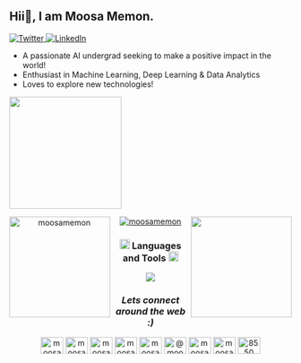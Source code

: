 

## Hii👋, I am Moosa Memon.
  <a href="https://twitter.com/moosamemonn">
    <img
      src="https://img.shields.io/twitter/follow/moosamemonn?label=(Formerly Twitter)&logo=X&style=flat-square&color=bbbbbb&logoColor=ffffff"
      alt="Twitter"
    />
  </a>
  <a href="https://www.linkedin.com/in//">
    <img
      src="https://img.shields.io/static/v1?logo=linkedin&style=flat-square&color=0072b1&label=LinkedIn&message=%E2%98%86"
      alt="LinkedIn"
    />
  </a>

- A passionate AI undergrad seeking to make a positive impact in the world!
- Enthusiast in Machine Learning, Deep Learning & Data Analytics
- Loves to explore new technologies!

<a>

  <img height="200em" src="https://github-readme-stats.vercel.app/api?username=moosamemon&show_icons=true&theme=dark"/>
</a>

<br>




<p align="center">
    <img align="left" height="180em" src="https://github-readme-streak-stats.herokuapp.com/?user=moosamemon&theme=dark" alt="moosamemon" />
    <img align="right" height="180em" src="https://github-readme-stats.vercel.app/api/top-langs/?username=moosamemon&layout=compact&theme=dark"/>
</p>

<p align="center">
  <a href="https://github.com/ryo-ma/github-profile-trophy">
    <img src="https://github-profile-trophy.vercel.app/?username=moosamemon&theme=darkhub&row=1" alt="moosamemon"/>
  </a>
</p>


<h3 align="center"> <img src = "https://media2.giphy.com/media/QssGEmpkyEOhBCb7e1/giphy.gif?cid=ecf05e47a0n3gi1bfqntqmob8g9aid1oyj2wr3ds3mg700bl&rid=giphy.gif" width = 18px> Languages and Tools <img src = "https://media2.giphy.com/media/QssGEmpkyEOhBCb7e1/giphy.gif?cid=ecf05e47a0n3gi1bfqntqmob8g9aid1oyj2wr3ds3mg700bl&rid=giphy.gif" width = 18px> </h3>

<p align="center">
  <a href="https://skillicons.dev">
    <img src="https://skillicons.dev/icons?i=c,cpp,py,java,rust,html,tensorflow,django,flask,mongodb,mysql,selenium,bash,discord,eclipse,git,github,linux,stackoverflow,vscode,notion,powerbi&theme=dark" />
  </a>
</p>

</p>
<h3 align="center"><em>Lets connect around the web :)</em></h3>
<p align="center">
  <a href="https://twitter.com/moosamemonn" target="blank"><img src="https://raw.githubusercontent.com/rahuldkjain/github-profile-readme-generator/master/src/images/icons/Social/twitter.svg" alt="moosamemonn" height="30" width="40" /></a>
  <a href="https://www.linkedin.com/in/moosamemon/" target="blank"><img src="https://raw.githubusercontent.com/rahuldkjain/github-profile-readme-generator/master/src/images/icons/Social/linked-in-alt.svg" alt="moosa memon" height="30" width="40" /></a>
  <a href="https://kaggle.com/moosamemon" target="blank"><img src="https://raw.githubusercontent.com/rahuldkjain/github-profile-readme-generator/master/src/images/icons/Social/kaggle.svg" alt="moosamemon" height="30" width="40" /></a>
  <a href="https://fb.com/moosaheree" target="blank"><img src="https://raw.githubusercontent.com/rahuldkjain/github-profile-readme-generator/master/src/images/icons/Social/facebook.svg" alt="moosa memon" height="30" width="40" /></a>
  <a href="https://instagram.com/moosamemonn" target="blank"><img src="https://raw.githubusercontent.com/rahuldkjain/github-profile-readme-generator/master/src/images/icons/Social/instagram.svg" alt="moosamemonn" height="30" width="40" /></a>
  <a href="https://medium.com/@moosamemonn" target="blank"><img src="https://raw.githubusercontent.com/rahuldkjain/github-profile-readme-generator/master/src/images/icons/Social/medium.svg" alt="@moosamemonsp" height="30" width="40" /></a>
  <a href="https://www.hackerrank.com/moosamemon" target="blank"><img src="https://raw.githubusercontent.com/rahuldkjain/github-profile-readme-generator/master/src/images/icons/Social/hackerrank.svg" alt="moosamemon" height="30" width="40" /></a>
  <a href="https://www.leetcode.com/moosamemon" target="blank"><img src="https://raw.githubusercontent.com/rahuldkjain/github-profile-readme-generator/master/src/images/icons/Social/leet-code.svg" alt="moosamemon" height="30" width="40" /></a>
  <a href="https://discord.gg/moosamemon" target="blank"><img src="https://raw.githubusercontent.com/rahuldkjain/github-profile-readme-generator/master/src/images/icons/Social/discord.svg" alt="8550" height="30" width="40" /></a>
<!-- <a href="none" title="Resume">
  <img src="resume_logo.png" alt="Resume" height="30" width="30"/>
</a> -->
</p>  
